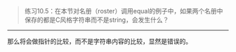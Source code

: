 > 练习10.5：在本节对名册（roster）调用equal的例子中，如果两个名册中保存的都是C风格字符串而不是string，会发生什么？

---

那么将会做指针的比较，而不是字符串内容的比较，显然是错误的。
